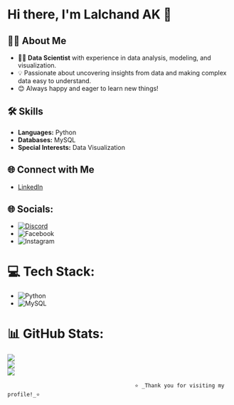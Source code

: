 # Hi there, I'm Lalchand AK 👋

## 👨‍💻 About Me
- 🧑‍🔬 **Data Scientist** with experience in data analysis, modeling, and visualization.
- 💡 Passionate about uncovering insights from data and making complex data easy to understand.
- 😊 Always happy and eager to learn new things!

## 🛠️ Skills
- **Languages:** Python
- **Databases:** MySQL
- **Special Interests:** Data Visualization

## 🌐 Connect with Me
- [LinkedIn](https://www.linkedin.com/in/lalchand-ak-060187265)

## 🌐 Socials:
- [![Discord](https://img.shields.io/badge/Discord-%237289DA.svg?logo=discord&logoColor=white)](https://discord.gg/https://discord.gg/DBJVJyBU)
- ![Facebook](https://img.shields.io/badge/Facebook-%231877F2.svg?logo=Facebook&logoColor=white)
- ![Instagram](https://img.shields.io/badge/Instagram-%23E4405F.svg?logo=Instagram&logoColor=white) 

# 💻 Tech Stack:
- ![Python](https://img.shields.io/badge/python-3670A0?style=for-the-badge&logo=python&logoColor=ffdd54) 
- ![MySQL](https://img.shields.io/badge/mysql-4479A1.svg?style=for-the-badge&logo=mysql&logoColor=white)

# 📊 GitHub Stats:
![](https://github-readme-stats.vercel.app/api?username=IamlalchandAK&theme=dark&hide_border=true&include_all_commits=false&count_private=false)<br/>
![](https://nirzak-streak-stats.vercel.app/?user=IamlalchandAK&theme=dark&hide_border=true)<br/>
![](https://github-readme-stats.vercel.app/api/top-langs/?username=IamlalchandAK&theme=dark&hide_border=true&include_all_commits=false&count_private=false&layout=compact)

                                            ⭐️ _Thank you for visiting my profile!_⭐
